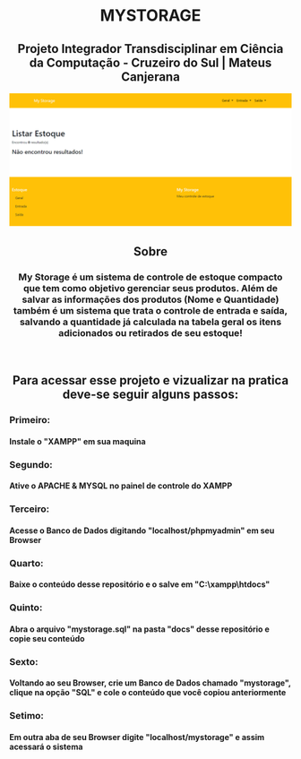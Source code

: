 <h1 align="center">MYSTORAGE</h1> 
<h2 align="center">Projeto Integrador Transdisciplinar em Ciência da Computação - Cruzeiro do Sul  | Mateus Canjerana</h2>
</rh>
<div align="center">
  <img src="picture.png">
</div>
</rh>
<h2 align="center">Sobre</h2>
<div align="center">
  <h3>My Storage é um sistema de controle de estoque compacto que tem como objetivo gerenciar seus produtos. Além de salvar as informações dos produtos (Nome e Quantidade) também é um sistema que trata o controle de entrada e saída, salvando a quantidade já calculada na tabela geral os itens adicionados ou retirados de seu estoque!</h3>
</div>
</br>
</rh>
<h2 align="center">Para acessar esse projeto e vizualizar na pratica deve-se seguir alguns passos:</h2>
<div aling="center">
  <h3>Primeiro:</h4>
  <h4>Instale o "XAMPP" em sua maquina</h4>
</div>
<div aling="center">
  <h3>Segundo:</h4>
  <h4>Ative o APACHE & MYSQL no painel de controle do XAMPP</h4>
</div>
<div aling="center">
  <h3>Terceiro:</h4>
  <h4>Acesse o Banco de Dados digitando "localhost/phpmyadmin" em seu Browser</h4>
</div>
<div aling="center">
  <h3>Quarto:</h4>
  <h4>Baixe o conteúdo desse repositório e o salve em "C:\xampp\htdocs"</h4>
</div>
<div aling="center">
  <h3>Quinto:</h4>
  <h4>Abra o arquivo "mystorage.sql" na pasta "docs" desse repositório e copie seu conteúdo</h4>
</div>
<div aling="center">
  <h3>Sexto:</h4>
  <h4>Voltando ao seu Browser, crie um Banco de Dados chamado "mystorage", clique na opção "SQL" e cole o conteúdo que você copiou anteriormente</h4>
</div>
<div aling="center">
  <h3>Setimo:</h4>
  <h4>Em outra aba de seu Browser digite "localhost/mystorage" e assim acessará o sistema</h4>
</div>
